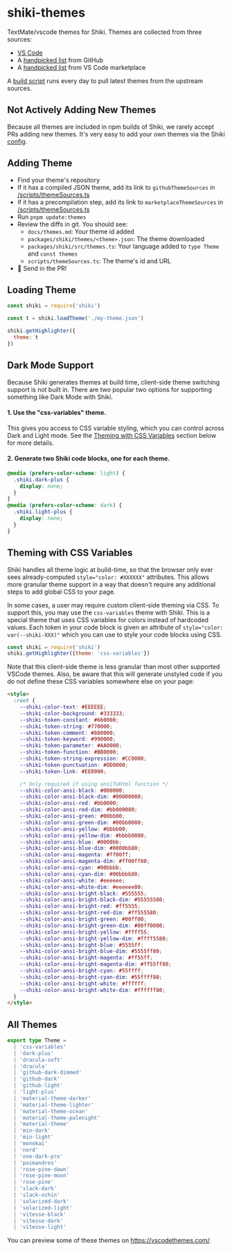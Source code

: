 # shiki-themes

TextMate/vscode themes for Shiki. Themes are collected from three sources:

- [VS Code](https://github.com/microsoft/vscode)
- A [handpicked list](/scripts/themeSources.ts) from GitHub
- A [handpicked list](/scripts/themeSources.ts) from VS Code marketplace

A [build script](/scripts/pullThemes.sh) runs every day to pull latest themes from the upstream sources.


## Not Actively Adding New Themes

Because all themes are included in npm builds of Shiki, we rarely accept PRs adding new themes. It's very easy to add your own themes via the Shiki [config](https://github.com/shikijs/shiki/blob/main/packages/shiki/src/types.ts#L6).

## Adding Theme

- Find your theme's repository
- If it has a compiled JSON theme, add its link to `githubThemeSources` in [/scripts/themeSources.ts](/scripts/themeSources.ts)
- If it has a precompilation step, add its link to `marketplaceThemeSources` in [/scripts/themeSources.ts](/scripts/themeSources.ts)
- Run `pnpm update:themes`
- Review the diffs in git. You should see:
  - `docs/themes.md`: Your theme id added
  - `packages/shiki/themes/<theme>.json`: The theme downloaded
  - `packages/shiki/src/themes.ts`: Your language added to `type Theme` and `const themes`
  - `scripts/themeSources.ts`: The theme's id and URL
- 🚀 Send in the PR!

## Loading Theme

```js
const shiki = require('shiki')

const t = shiki.loadTheme('./my-theme.json')

shiki.getHighlighter({
  theme: t
})
```
## Dark Mode Support

Because Shiki generates themes at build time, client-side theme switching support is not built in. There are two popular two options for supporting something like Dark Mode with Shiki.

#### 1. Use the "css-variables" theme.

This gives you access to CSS variable styling, which you can control across Dark and Light mode. See the [Theming with CSS Variables](#theming-with-css-variables) section below for more details.
#### 2. Generate two Shiki code blocks, one for each theme.

```css
@media (prefers-color-scheme: light) {
  .shiki.dark-plus {
    display: none;
  }
}
@media (prefers-color-scheme: dark) {
  .shiki.light-plus {
    display: none;
  }
}
```

## Theming with CSS Variables

Shiki handles all theme logic at build-time, so that the browser only ever sees already-computed `style="color: #XXXXXX"` attributes. This allows more granular theme support in a way that doesn't require any additional steps to add global CSS to your page.

In some cases, a user may require custom client-side theming via CSS. To support this, you may use the `css-variables` theme with Shiki. This is a special theme that uses CSS variables for colors instead of hardcoded values. Each token in your code block is given an attribute of `style="color: var(--shiki-XXX)"` which you can use to style your code blocks using CSS.


```js
const shiki = require('shiki')
shiki.getHighlighter({theme: 'css-variables'})
```

Note that this client-side theme is less granular than most other supported VSCode themes. Also, be aware that this will generate unstyled code if you do not define these CSS variables somewhere else on your page:

```html
<style>
  :root {
    --shiki-color-text: #EEEEEE;
    --shiki-color-background: #333333;
    --shiki-token-constant: #660000;
    --shiki-token-string: #770000;
    --shiki-token-comment: #880000;
    --shiki-token-keyword: #990000;
    --shiki-token-parameter: #AA0000;
    --shiki-token-function: #BB0000;
    --shiki-token-string-expression: #CC0000;
    --shiki-token-punctuation: #DD0000;
    --shiki-token-link: #EE0000;

    /* Only required if using ansiToHtml function */
    --shiki-color-ansi-black: #000000;
    --shiki-color-ansi-black-dim: #00000080;
    --shiki-color-ansi-red: #bb0000;
    --shiki-color-ansi-red-dim: #bb000080;
    --shiki-color-ansi-green: #00bb00;
    --shiki-color-ansi-green-dim: #00bb0080;
    --shiki-color-ansi-yellow: #bbbb00;
    --shiki-color-ansi-yellow-dim: #bbbb0080;
    --shiki-color-ansi-blue: #0000bb;
    --shiki-color-ansi-blue-dim: #0000bb80;
    --shiki-color-ansi-magenta: #ff00ff;
    --shiki-color-ansi-magenta-dim: #ff00ff80;
    --shiki-color-ansi-cyan: #00bbbb;
    --shiki-color-ansi-cyan-dim: #00bbbb80;
    --shiki-color-ansi-white: #eeeeee;
    --shiki-color-ansi-white-dim: #eeeeee80;
    --shiki-color-ansi-bright-black: #555555;
    --shiki-color-ansi-bright-black-dim: #55555580;
    --shiki-color-ansi-bright-red: #ff5555;
    --shiki-color-ansi-bright-red-dim: #ff555580;
    --shiki-color-ansi-bright-green: #00ff00;
    --shiki-color-ansi-bright-green-dim: #00ff0080;
    --shiki-color-ansi-bright-yellow: #ffff55;
    --shiki-color-ansi-bright-yellow-dim: #ffff5580;
    --shiki-color-ansi-bright-blue: #5555ff;
    --shiki-color-ansi-bright-blue-dim: #5555ff80;
    --shiki-color-ansi-bright-magenta: #ff55ff;
    --shiki-color-ansi-bright-magenta-dim: #ff55ff80;
    --shiki-color-ansi-bright-cyan: #55ffff;
    --shiki-color-ansi-bright-cyan-dim: #55ffff80;
    --shiki-color-ansi-bright-white: #ffffff;
    --shiki-color-ansi-bright-white-dim: #ffffff80;
  }
</style>
```

## All Themes

```ts
export type Theme =
  | 'css-variables'
  | 'dark-plus'
  | 'dracula-soft'
  | 'dracula'
  | 'github-dark-dimmed'
  | 'github-dark'
  | 'github-light'
  | 'light-plus'
  | 'material-theme-darker'
  | 'material-theme-lighter'
  | 'material-theme-ocean'
  | 'material-theme-palenight'
  | 'material-theme'
  | 'min-dark'
  | 'min-light'
  | 'monokai'
  | 'nord'
  | 'one-dark-pro'
  | 'poimandres'
  | 'rose-pine-dawn'
  | 'rose-pine-moon'
  | 'rose-pine'
  | 'slack-dark'
  | 'slack-ochin'
  | 'solarized-dark'
  | 'solarized-light'
  | 'vitesse-black'
  | 'vitesse-dark'
  | 'vitesse-light'
```

You can preview some of these themes on https://vscodethemes.com/.
